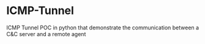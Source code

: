 # ICMP-Tunnel
ICMP Tunnel POC in python that demonstrate the communication between a C&amp;C server and a remote agent
